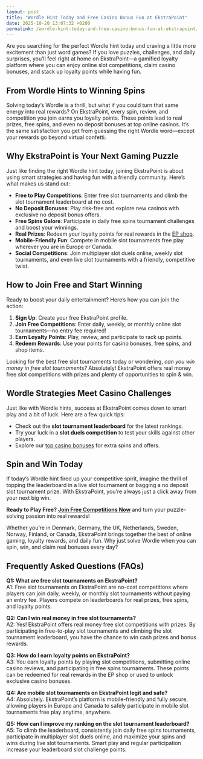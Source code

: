 ```yaml
---
layout: post
title: "Wordle Hint Today and Free Casino Bonus Fun at EkstraPoint"
date: 2025-10-20 13:07:32 +0200
permalink: /wordle-hint-today-and-free-casino-bonus-fun-at-ekstrapoint/
---
```

Are you searching for the perfect Wordle hint today and craving a little more excitement than just word games? If you love puzzles, challenges, and daily surprises, you’ll feel right at home on EkstraPoint—a gamified loyalty platform where you can enjoy online slot competitions, claim casino bonuses, and stack up loyalty points while having fun.

## From Wordle Hints to Winning Spins

Solving today’s Wordle is a thrill, but what if you could turn that same energy into real rewards? On EkstraPoint, every spin, review, and competition you join earns you loyalty points. These points lead to real prizes, free spins, and even no deposit bonuses at top online casinos. It’s the same satisfaction you get from guessing the right Wordle word—except your rewards go beyond virtual confetti.

## Why EkstraPoint is Your Next Gaming Puzzle

Just like finding the right Wordle hint today, joining EkstraPoint is about using smart strategies and having fun with a friendly community. Here’s what makes us stand out:

- **Free to Play Competitions**: Enter free slot tournaments and climb the slot tournament leaderboard at no cost.
- **No Deposit Bonuses**: Play risk-free and explore new casinos with exclusive no deposit bonus offers.
- **Free Spins Galore**: Participate in daily free spins tournament challenges and boost your winnings.
- **Real Prizes**: Redeem your loyalty points for real rewards in the [EP shop](https://ekstrapoint.com/shop).
- **Mobile-Friendly Fun**: Compete in mobile slot tournaments free play wherever you are in Europe or Canada.
- **Social Competitions**: Join multiplayer slot duels online, weekly slot tournaments, and even live slot tournaments with a friendly, competitive twist.

## How to Join Free and Start Winning

Ready to boost your daily entertainment? Here’s how you can join the action:

1. **Sign Up**: Create your free EkstraPoint profile.
2. **Join Free Competitions**: Enter daily, weekly, or monthly online slot tournaments—no entry fee required!
3. **Earn Loyalty Points**: Play, review, and participate to rack up points.
4. **Redeem Rewards**: Use your points for casino bonuses, free spins, and shop items.

Looking for the best free slot tournaments today or wondering, *can you win money in free slot tournaments?* Absolutely! EkstraPoint offers real money free slot competitions with prizes and plenty of opportunities to spin & win.

## Wordle Strategies Meet Casino Challenges

Just like with Wordle hints, success at EkstraPoint comes down to smart play and a bit of luck. Here are a few quick tips:

- Check out the **slot tournament leaderboard** for the latest rankings.
- Try your luck in a **slot duels competition** to test your skills against other players.
- Explore our [top casino bonuses](https://ekstrapoint.com/casino-bonuses) for extra spins and offers.

## Spin and Win Today

If today’s Wordle hint fired up your competitive spirit, imagine the thrill of topping the leaderboard in a live slot tournament or bagging a no deposit slot tournament prize. With EkstraPoint, you’re always just a click away from your next big win.

**Ready to Play Free? [Join Free Competitions Now](https://ekstrapoint.com/competitions)** and turn your puzzle-solving passion into real rewards!

Whether you’re in Denmark, Germany, the UK, Netherlands, Sweden, Norway, Finland, or Canada, EkstraPoint brings together the best of online gaming, loyalty rewards, and daily fun. Why just solve Wordle when you can spin, win, and claim real bonuses every day?

## Frequently Asked Questions (FAQs)

**Q1: What are free slot tournaments on EkstraPoint?**  
A1: Free slot tournaments on EkstraPoint are no-cost competitions where players can join daily, weekly, or monthly slot tournaments without paying an entry fee. Players compete on leaderboards for real prizes, free spins, and loyalty points.

**Q2: Can I win real money in free slot tournaments?**  
A2: Yes! EkstraPoint offers real money free slot competitions with prizes. By participating in free-to-play slot tournaments and climbing the slot tournament leaderboard, you have the chance to win cash prizes and bonus rewards.

**Q3: How do I earn loyalty points on EkstraPoint?**  
A3: You earn loyalty points by playing slot competitions, submitting online casino reviews, and participating in free spins tournaments. These points can be redeemed for real rewards in the EP shop or used to unlock exclusive casino bonuses.

**Q4: Are mobile slot tournaments on EkstraPoint legit and safe?**  
A4: Absolutely. EkstraPoint’s platform is mobile-friendly and fully secure, allowing players in Europe and Canada to safely participate in mobile slot tournaments free play anytime, anywhere.

**Q5: How can I improve my ranking on the slot tournament leaderboard?**  
A5: To climb the leaderboard, consistently join daily free spins tournaments, participate in multiplayer slot duels online, and maximize your spins and wins during live slot tournaments. Smart play and regular participation increase your leaderboard slot challenge points.

<script type="application/ld+json">
{
  "@context": "https://schema.org",
  "@type": "BlogPosting",
  "headline": "Wordle Hint Today and Free Casino Bonus Fun at EkstraPoint",
  "description": "Discover how EkstraPoint combines the excitement of Wordle hints with free slot tournaments, no deposit bonuses, and real rewards in online casino competitions across Europe and Canada.",
  "author": {
    "@type": "Person",
    "name": "EkstraPoint"
  },
  "publisher": {
    "@type": "Person",
    "name": "EkstraPoint"
  },
  "mainEntityOfPage": {
    "@type": "WebPage",
    "@id": "https://ekstrapoint.com/blog/wordle-hint-today-free-casino-bonus"
  },
  "datePublished": "2024-06-01",
  "dateModified": "2024-06-01",
  "keywords": "casino bonus, no deposit bonus, free spins, online casino reviews, Ekstrapoint, free to play, free slot tournaments, slot competitions, online slot tournaments, slot tournament leaderboard, daily slot tournaments, weekly slot tournaments, monthly slot tournaments, no deposit slot tournament, live slot tournaments, social slot tournaments, free spins tournaments, slot duels competition, leaderboard slot challenge, free slot tournaments win real money, daily free spins tournament, multiplayer slot duels online, free casino slot competitions no entry fee, mobile slot tournaments free play, free slot leaderboard races, loyalty points, play-to-earn, EP shop, live competitions, slot tournament cash prize pool, free spins leaderboard competition, real money free slot competitions, free slot competitions with prizes, play slots competition online free, free slot tournament leaderboard ranking, weekly free spins slot races, no deposit leaderboard slots challenge, free to enter slot tournament, what are free slot tournaments, how do slot tournaments work, can you win money in free slot tournaments, how to join slot competitions online, best free slot tournaments today, are mobile slot tournaments legit, what is a slot tournament leaderboard, how to get leaderboard points in slot competitions, do free slot tournaments have cash prizes, tips for winning online slot tournaments",
  "inLanguage": "en",
  "regionServed": ["Denmark", "Germany", "United Kingdom", "Netherlands", "Sweden", "Norway", "Finland", "Canada", "EU"],
  "url": "https://ekstrapoint.com/blog/wordle-hint-today-free-casino-bonus"
}
</script>

<script type="application/ld+json">
{
  "@context": "https://schema.org",
  "@type": "FAQPage",
  "mainEntity": [
    {
      "@type": "Question",
      "name": "What are free slot tournaments on EkstraPoint?",
      "acceptedAnswer": {
        "@type": "Answer",
        "text": "Free slot tournaments on EkstraPoint are no-cost competitions where players can join daily, weekly, or monthly slot tournaments without paying an entry fee. Players compete on leaderboards for real prizes, free spins, and loyalty points."
      }
    },
    {
      "@type": "Question",
      "name": "Can I win real money in free slot tournaments?",
      "acceptedAnswer": {
        "@type": "Answer",
        "text": "Yes! EkstraPoint offers real money free slot competitions with prizes. By participating in free-to-play slot tournaments and climbing the slot tournament leaderboard, you have the chance to win cash prizes and bonus rewards."
      }
    },
    {
      "@type": "Question",
      "name": "How do I earn loyalty points on EkstraPoint?",
      "acceptedAnswer": {
        "@type": "Answer",
        "text": "You earn loyalty points by playing slot competitions, submitting online casino reviews, and participating in free spins tournaments. These points can be redeemed for real rewards in the EP shop or used to unlock exclusive casino bonuses."
      }
    },
    {
      "@type": "Question",
      "name": "Are mobile slot tournaments on EkstraPoint legit and safe?",
      "acceptedAnswer": {
        "@type": "Answer",
        "text": "Absolutely. EkstraPoint’s platform is mobile-friendly and fully secure, allowing players in Europe and Canada to safely participate in mobile slot tournaments free play anytime, anywhere."
      }
    },
    {
      "@type": "Question",
      "name": "How can I improve my ranking on the slot tournament leaderboard?",
      "acceptedAnswer": {
        "@type": "Answer",
        "text": "To climb the leaderboard, consistently join daily free spins tournaments, participate in multiplayer slot duels online, and maximize your spins and wins during live slot tournaments. Smart play and regular participation increase your leaderboard slot challenge points."
      }
    }
  ]
}
</script>
